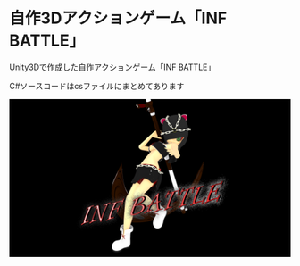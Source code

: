 # 自作3Dアクションゲーム「INF BATTLE」
Unity3Dで作成した自作アクションゲーム「INF BATTLE」

C#ソースコードはcsファイルにまとめてあります

![Alt text](/image/main_image.png)
